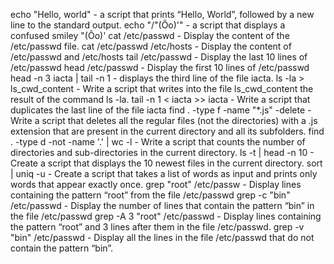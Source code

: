 echo "Hello, world" -  a script that prints “Hello, World”, followed by a new line to the standard output.
echo "/"(Ôo)'" -  a script that displays a confused smiley "(Ôo)'
cat /etc/passwd - Display the content of the /etc/passwd file.
cat /etc/passwd /etc/hosts - Display the content of /etc/passwd and /etc/hosts
tail /etc/passwd - Display the last 10 lines of /etc/passwd
head /etc/passwd - Display the first 10 lines of /etc/passwd
head -n 3 iacta | tail -n 1 - displays the third line of the file iacta.
ls -la > ls_cwd_content - Write a script that writes into the file ls_cwd_content the result of the command ls -la. 
tail -n 1 < iacta >> iacta - Write a script that duplicates the last line of the file iacta
find . -type f -name "*.js" -delete - Write a script that deletes all the regular files (not the directories) with a .js extension that are present in the current directory and all its subfolders.
find . -type d -not -name '.' | wc -l - Write a script that counts the number of directories and sub-directories in the current directory.
ls -t | head -n 10 - Create a script that displays the 10 newest files in the current directory.
sort | uniq -u - Create a script that takes a list of words as input and prints only words that appear exactly once.
grep "root" /etc/passw - Display lines containing the pattern “root” from the file /etc/passwd
grep -c "bin" /etc/passwd - Display the number of lines that contain the pattern “bin” in the file /etc/passwd
grep -A 3 "root" /etc/passwd - Display lines containing the pattern “root” and 3 lines after them in the file /etc/passwd.
grep -v "bin" /etc/passwd - Display all the lines in the file /etc/passwd that do not contain the pattern “bin”.




